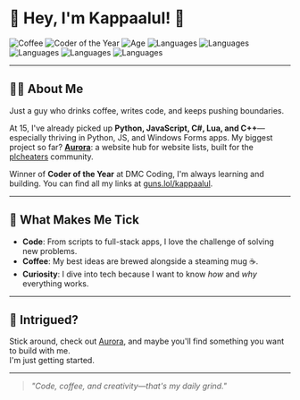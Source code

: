 # 🌟 Hey, I'm Kappaalul! 🌟

![Coffee](https://img.shields.io/badge/☕-Fueled%20by%20Coffee-yellow?style=for-the-badge)
![Coder of the Year](https://img.shields.io/badge/DMC-Coder%20of%20the%20Year-blueviolet?style=for-the-badge)
![Age](https://img.shields.io/badge/Age-15-orange?style=for-the-badge)
![Languages](https://img.shields.io/badge/Python-%23FFD43B?logo=python&logoColor=blue&style=for-the-badge)
![Languages](https://img.shields.io/badge/JavaScript-%23F7DF1E?logo=javascript&logoColor=black&style=for-the-badge)
![Languages](https://img.shields.io/badge/C%23-%23239120?logo=c-sharp&logoColor=white&style=for-the-badge)
![Languages](https://img.shields.io/badge/Lua-%23007ACC?logo=lua&logoColor=white&style=for-the-badge)
![Languages](https://img.shields.io/badge/C++-%2300599C?logo=c%2B%2B&logoColor=white&style=for-the-badge)

---

## 🧑‍💻 About Me

Just a guy who drinks coffee, writes code, and keeps pushing boundaries.

At 15, I've already picked up **Python, JavaScript, C#, Lua, and C++**—especially thriving in Python, JS, and Windows Forms apps. My biggest project so far? [**Aurora**](https://github.com/plcheaters/aurora): a website hub for website lists, built for the [plcheaters](https://github.com/plcheaters) community.

Winner of **Coder of the Year** at DMC Coding, I'm always learning and building. You can find all my links at [guns.lol/kappaalul](https://guns.lol/kappaalul).

---

## 🎨 What Makes Me Tick

- **Code**: From scripts to full-stack apps, I love the challenge of solving new problems.
- **Coffee**: My best ideas are brewed alongside a steaming mug ☕.
- **Curiosity**: I dive into tech because I want to know *how* and *why* everything works.

---

## 👀 Intrigued? 

Stick around, check out [Aurora](https://github.com/plcheaters/aurora), and maybe you'll find something you want to build with me.  
I'm just getting started.

---

> _"Code, coffee, and creativity—that's my daily grind."_
